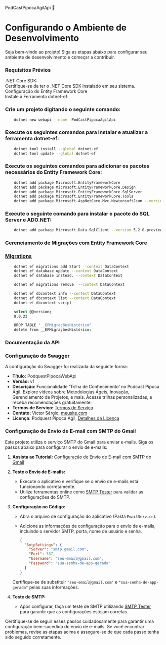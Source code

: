 PodCastPipocaAgilApi  🚀


# Configurando o Ambiente de Desenvolvimento
Seja bem-vindo ao projeto! Siga as etapas abaixo para configurar seu ambiente de desenvolvimento e começar a contribuir.

### Requisitos Prévios
.NET Core SDK:<br>
Certifique-se de ter o .NET Core SDK instalado em seu sistema.<br>
Configuração do Entity Framework Core<br>
Instale a Ferramenta dotnet-ef:


### Crie um projeto digitando o seguinte comando:
```sh
    dotnet new webapi --name  PodCastPipocaAgilApi
```

### Execute os seguintes comandos para instalar e atualizar a ferramenta dotnet-ef:
```sh
    dotnet tool install --global dotnet-ef
    dotnet tool update --global dotnet-ef
```

### Execute os seguintes comandos para adicionar os pacotes necessários do Entity Framework Core:
```sh
    dotnet add package Microsoft.EntityFrameworkCore
    dotnet add package Microsoft.EntityFrameworkCore.Design
    dotnet add package Microsoft.EntityFrameworkCore.SqlServer
    dotnet add package Microsoft.EntityFrameworkCore.Tools
    dotnet add package Microsoft.AspNetCore.Mvc.NewtonsoftJson --version 7.0.0
```

### Execute o seguinte comando para instalar o pacote do SQL Server e ADO.NET:
```sh
    dotnet add package Microsoft.Data.SqlClient --version 5.2.0-preview3.23201.1
```


### Gerenciamento de Migrações com Entity Framework Core

### [Migrations](https://learn.microsoft.com/pt-br/ef/core/cli/dotnet#dotnet-ef-migrations-list)


```sh
    dotnet ef migrations add Start --context DataContext
    dotnet ef database update --context DataContext
    dotnet ef database instead. --context DataContext

    dotnet ef migrations remove  --context DataContext

    dotnet ef dbcontext info --context DataContext
    dotnet ef dbcontext list --context DataContext
    dotnet ef dbcontext script

    select @@version;
    8.0.23

    DROP TABLE "__EFMigraçõesHistórico"
    delete from __EFMigraçõesHistórico;
```

### Documentação da API

### Configuração do Swagger

A configuração do Swagger foi realizada da seguinte forma:

- **Título:** PodquestPipocaWebApi
- **Versão:** v1
- **Descrição:** Funcionalidade 'Trilha de Conhecimento' no Podcast Pipoca Ágil. Explore vídeos sobre Metodologias Ágeis, Inovação, Gerenciamento de Projetos, e mais. Acesse trilhas personalizadas, e receba recomendações gratuitamente.
- **Termos de Serviço:** [Termos de Serviço](https://meusite.com)
- **Contato:** Victor Sérgio, [meusite.com](https://meusite.com)
- **Licença:** Podquest Pipoca Agil, [Detalhes da Licença](https://meusite.com)





### Configuração de Envio de E-mail com SMTP do Gmail

Este projeto utiliza o serviço SMTP do Gmail para enviar e-mails. Siga os passos abaixo para configurar o envio de e-mails:

1. **Assista ao Tutorial:** [Configuração de Envio de E-mail com SMTP do Gmail](https://www.youtube.com/watch?v=TrdWr3BmqT8)

2. **Teste o Envio de E-mails:**
   - Execute o aplicativo e verifique se o envio de e-mails está funcionando corretamente.
   - Utilize ferramentas online como [SMTP Tester](https://www.gmass.co/smtp-test) para validar as configurações do SMTP.

3. **Configuração no Código:**
   - Abra o arquivo de configuração do aplicativo (Pasta `EmailService`).
   - Adicione as informações de configuração para o envio de e-mails, incluindo o servidor SMTP, porta, nome de usuário e senha.
     
     ```json
     {
       "SmtpSettings": {
         "Server": "smtp.gmail.com",
         "Port": 587,
         "Username": "seu-email@gmail.com",
         "Password": "sua-senha-de-app-gerada"
       }
     }
     ```
   
   Certifique-se de substituir `"seu-email@gmail.com"` e `"sua-senha-de-app-gerada"` pelas suas informações.

4. **Teste de SMTP:**
   - Após configurar, faça um teste de SMTP utilizando [SMTP Tester](https://www.gmass.co/smtp-test) para garantir que as configurações estejam corretas.

Certifique-se de seguir esses passos cuidadosamente para garantir uma configuração bem-sucedida do envio de e-mails. Se você encontrar problemas, revise as etapas acima e assegure-se de que cada passo tenha sido seguido corretamente.

